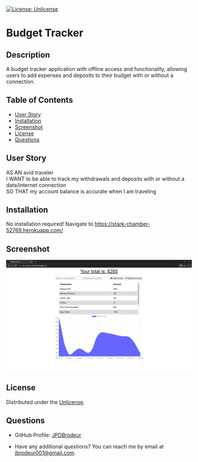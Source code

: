 
[![License: Unlicense](https://img.shields.io/badge/License-Unlicense-brightgreen)](https://choosealicense.com/licenses/unlicense/)

# Budget Tracker

## Description

A budget tracker application with offline access and functionality, allowing users to add expenses and deposits to their budget with or without a connection.

## Table of Contents

* [User Story](#user-story)
* [Installation](#installation)
* [Screenshot](#screenshot)
* [License](#license)
* [Questions](#questions)

## User Story

AS AN avid traveler  
I WANT to be able to track my withdrawals and deposits with or without a data/internet connection  
SO THAT my account balance is accurate when I am traveling  


## Installation

No installation required! Navigate to https://stark-chamber-52769.herokuapp.com/


## Screenshot

![Screenshot](./screenshot.png)


## License

Distributed under the [Unlicense](https://choosealicense.com/licenses/unlicense/).


## Questions

* GitHub Profile: [JPDBrodeur](https://github.com/JPDBrodeur)

* Have any additional questions? You can reach me by email at [jbrodeur001@gmail.com](mailto:jbrodeur001@gmail.com).